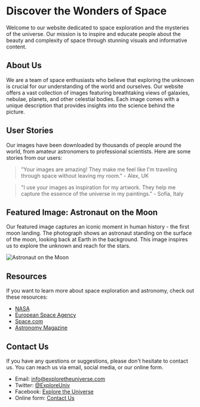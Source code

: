 <!--font:Poppins-->

# Discover the Wonders of Space

Welcome to our website dedicated to space exploration and the mysteries of the universe. Our mission is to inspire and educate people about the beauty and complexity of space through stunning visuals and informative content.

## About Us
We are a team of space enthusiasts who believe that exploring the unknown is crucial for our understanding of the world and ourselves. Our website offers a vast collection of images featuring breathtaking views of galaxies, nebulae, planets, and other celestial bodies. Each image comes with a unique description that provides insights into the science behind the picture.

## User Stories
Our images have been downloaded by thousands of people around the world, from amateur astronomers to professional scientists. Here are some stories from our users:

> "Your images are amazing! They make me feel like I'm traveling through space without leaving my room." - Alex, UK

> "I use your images as inspiration for my artwork. They help me capture the essence of the universe in my paintings." - Sofia, Italy

## Featured Image: Astronaut on the Moon
Our featured image captures an iconic moment in human history - the first moon landing. The photograph shows an astronaut standing on the surface of the moon, looking back at Earth in the background. This image inspires us to explore the unknown and reach for the stars.

![Astronaut on the Moon](#)

## Resources
If you want to learn more about space exploration and astronomy, check out these resources:

- [NASA](#)
- [European Space Agency](#)
- [Space.com](#)
- [Astronomy Magazine](#)

## Contact Us
If you have any questions or suggestions, please don't hesitate to contact us. You can reach us via email, social media, or our online form.

- Email: info@exploretheuniverse.com
- Twitter: [@ExploreUniv](#)
- Facebook: [Explore the Universe](#)
- Online form: [Contact Us](#)

<!--

Write me content for website with wallpaper which alt text is:

"A photograph of an astronaut standing on the surface of the moon with Earth in the background."

The name/title of the page should not be 1:1 copy of the alt text but rather a real content of the website which is using this wallpaper.

- Use markdown format 
- Start with heading
- Heading should be short and concise
- The content should look like a real website 
- The website should not be about the wallpaper, wallpaper is just a related background
- Heading should be contain work "wallpaper" or "background"
- Include real sections like references, contact, user stories, etc. use things relevant to the page purpose.
- Feel free to use structure like headings, bullets, numbering, blockquotes, paragraphs, horizontal lines, etc.
- You can use formatting like bold or _italic_
- You can include UTF-8 emojis
- Links should be only #hash anchors (and you can refer to the document itself)
- Do not include images


---


# Space Exploration Wallpaper: Discover the Universe

Welcome to our website dedicated to space exploration and the wonders of the universe. Our mission is to inspire and educate people about the beauty and complexity of space through stunning visuals and informative content. 

## About Us
We are a team of space enthusiasts who believe that exploring the unknown is crucial for our understanding of the world and ourselves. Our website offers a vast collection of wallpapers featuring breathtaking images of galaxies, nebulae, planets, and other celestial bodies. Each wallpaper comes with a unique description that provides insights into the science behind the image.

## User Stories
Our wallpapers have been downloaded by thousands of people around the world, from amateur astronomers to professional scientists. Here are some stories from our users:

> "I use your wallpapers as my desktop background, and they always remind me of the infinite possibilities out there. Thank you for bringing the universe closer to me!" - John, USA

> "Your wallpapers are not only beautiful but also educational. I've learned so much about astronomy just by reading the descriptions. Keep up the good work!" - Maria, Spain

## Featured Wallpaper: Astronaut on the Moon
Our featured wallpaper depicts an iconic moment in human history - the first moon landing. The photograph shows an astronaut standing on the surface of the moon, looking back at Earth in the background. This image captures the spirit of exploration and adventure that drives us to reach for the stars.

![Astronaut on the Moon](#)

## References
If you want to learn more about space exploration and astronomy, check out these resources:

- [NASA](#)
- [European Space Agency](#)
- [Space.com](#)
- [Astronomy Magazine](#)

## Contact Us
If you have any questions or suggestions, please don't hesitate to contact us. You can reach us via email, social media, or our online form.

- Email: info@discovertheuniverse.com
- Twitter: [@DiscoverUniv](#)
- Facebook: [Discover the Universe](#)
- Online form: [Contact Us](#)


---


Heading should not include word "wallpaper". The website should not be about the wallpaper itself, wallpaper is just a related background, rewrite whole content.


---


# Explore the Universe: Discover the Wonders of Space

Welcome to our website dedicated to space exploration and the mysteries of the universe. Our mission is to inspire and educate people about the beauty and complexity of space through stunning visuals and informative content.

## About Us
We are a team of space enthusiasts who believe that exploring the unknown is crucial for our understanding of the world and ourselves. Our website offers a vast collection of images featuring breathtaking views of galaxies, nebulae, planets, and other celestial bodies. Each image comes with a unique description that provides insights into the science behind the picture.

## User Stories
Our images have been downloaded by thousands of people around the world, from amateur astronomers to professional scientists. Here are some stories from our users:

> "Your images are amazing! They make me feel like I'm traveling through space without leaving my room." - Alex, UK

> "I use your images as inspiration for my artwork. They help me capture the essence of the universe in my paintings." - Sofia, Italy

## Featured Image: Astronaut on the Moon
Our featured image depicts an iconic moment in human history - the first moon landing. The photograph shows an astronaut standing on the surface of the moon, looking back at Earth in the background. This image captures the spirit of exploration and adventure that drives us to reach for the stars.

![Astronaut on the Moon](#)

## Resources
If you want to learn more about space exploration and astronomy, check out these resources:

- [NASA](#)
- [European Space Agency](#)
- [Space.com](#)
- [Astronomy Magazine](#)

## Contact Us
If you have any questions or suggestions, please don't hesitate to contact us. You can reach us via email, social media, or our online form.

- Email: info@discovertheuniverse.com
- Twitter: [@DiscoverUniv](#)
- Facebook: [Discover the Universe](#)
- Online form: [Contact Us](#)


---


Heading is too long, rewrite whole content.


---


# Discover the Universe: Explore Space and Beyond

Welcome to our website dedicated to space exploration and the mysteries of the universe. Our mission is to inspire and educate people about the beauty and complexity of space through stunning visuals and informative content.

## About Us
We are a team of space enthusiasts who believe that exploring the unknown is crucial for our understanding of the world and ourselves. Our website offers a vast collection of images featuring breathtaking views of galaxies, nebulae, planets, and other celestial bodies. Each image comes with a unique description that provides insights into the science behind the picture.

## User Stories
Our images have been downloaded by thousands of people around the world, from amateur astronomers to professional scientists. Here are some stories from our users:

> "Your images are amazing! They make me feel like I'm traveling through space without leaving my room." - Alex, UK

> "I use your images as inspiration for my artwork. They help me capture the essence of the universe in my paintings." - Sofia, Italy

## Featured Image: Astronaut on the Moon
Our featured image captures an iconic moment in human history - the first moon landing. The photograph shows an astronaut standing on the surface of the moon, looking back at Earth in the background. This image inspires us to explore the unknown and reach for the stars.

![Astronaut on the Moon](#)

## Resources
If you want to learn more about space exploration and astronomy, check out these resources:

- [NASA](#)
- [European Space Agency](#)
- [Space.com](#)
- [Astronomy Magazine](#)

## Contact Us
If you have any questions or suggestions, please don't hesitate to contact us. You can reach us via email, social media, or our online form.

- Email: info@discovertheuniverse.com
- Twitter: [@DiscoverUniv](#)
- Facebook: [Discover the Universe](#)
- Online form: [Contact Us](#)


---


Heading is too long, rewrite whole content.


---


# Explore the Universe: Discover the Wonders of Space

Welcome to our website dedicated to space exploration and the mysteries of the universe. Our mission is to inspire and educate people about the beauty and complexity of space through stunning visuals and informative content.

## About Us
We are a team of space enthusiasts who believe that exploring the unknown is crucial for our understanding of the world and ourselves. Our website offers a vast collection of images featuring breathtaking views of galaxies, nebulae, planets, and other celestial bodies. Each image comes with a unique description that provides insights into the science behind the picture.

## User Stories
Our images have been downloaded by thousands of people around the world, from amateur astronomers to professional scientists. Here are some stories from our users:

> "Your images are amazing! They make me feel like I'm traveling through space without leaving my room." - Alex, UK

> "I use your images as inspiration for my artwork. They help me capture the essence of the universe in my paintings." - Sofia, Italy

## Featured Image: Astronaut on the Moon
Our featured image captures an iconic moment in human history - the first moon landing. The photograph shows an astronaut standing on the surface of the moon, looking back at Earth in the background. This image inspires us to explore the unknown and reach for the stars.

![Astronaut on the Moon](#)

## Resources
If you want to learn more about space exploration and astronomy, check out these resources:

- [NASA](#)
- [European Space Agency](#)
- [Space.com](#)
- [Astronomy Magazine](#)

## Contact Us
If you have any questions or suggestions, please don't hesitate to contact us. You can reach us via email, social media, or our online form.

- Email: info@exploretheuniverse.com
- Twitter: [@ExploreUniv](#)
- Facebook: [Explore the Universe](#)
- Online form: [Contact Us](#)


---


Write me a Google font which is best fitting for the website.

Pick from the list:
- Open Sans
- Alegreya
- Futura
- Poppins
- Great Vibes
- Exo 2
- Raleway
- Inter
- IBM Plex Sans
- Montserrat
- Lobster
- Orbitron
- Playfair Display
- Lato
- Barlow Condensed
- Dancing Script
- Roboto


Write just the font name nothing else.


---


Poppins

-->
